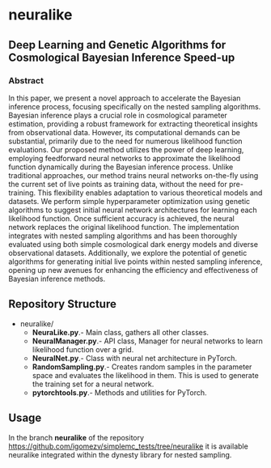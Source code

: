 # neuralike

## Deep Learning and Genetic Algorithms for Cosmological Bayesian Inference Speed-up

### Abstract

In this paper, we present a novel approach to accelerate the Bayesian inference process, focusing specifically on the nested sampling algorithms. Bayesian inference plays a crucial role in cosmological parameter estimation, providing a robust framework for extracting theoretical insights from observational data. However, its computational demands can be substantial, primarily due to the need for numerous likelihood function evaluations. Our proposed method utilizes the power of deep learning, employing feedforward neural networks to approximate the likelihood function dynamically during the Bayesian inference process. Unlike traditional approaches, our method trains neural networks on-the-fly using the current set of live points as training data, without the need for pre-training. This flexibility enables adaptation to various theoretical models and datasets. We perform simple hyperparameter optimization using genetic algorithms to suggest initial neural network architectures for learning each likelihood function. Once sufficient accuracy is achieved, the neural network replaces the original likelihood function. The implementation integrates with nested sampling algorithms and has been thoroughly evaluated using both simple cosmological dark energy models and diverse observational datasets. Additionally, we explore the potential of genetic algorithms for generating initial live points within nested sampling inference, opening up new avenues for enhancing the efficiency and effectiveness of Bayesian inference methods.

## Repository Structure

- neuralike/
    - **NeuraLike.py**.- Main class, gathers all other classes.
    - **NeuralManager.py**.-  API class, Manager for neural networks to learn likelihood function over a grid.
    - **NeuralNet.py**.- Class with neural net architecture in PyTorch.
    - **RandomSampling.py**.- Creates random samples in the parameter space and evaluates the likelihood in them. This is used to generate the training set for a neural network.
    - **pytorchtools.py**.- Methods and utilities for PyTorch.


## Usage

In the branch **neuralike** of the repository https://github.com/igomezv/simplemc_tests/tree/neuralike it is available neuralike integrated within the dynesty library for nested sampling. 

